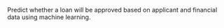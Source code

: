 Predict whether a loan will be approved based on applicant and financial data using machine learning.
